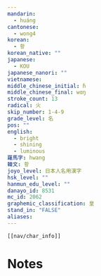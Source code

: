 ```yaml
---
mandarin:
  - huáng
cantonese:
  - wong4
korean:
  - 황
korean_native: ""
japanese:
  - KOU
japanese_nanori: ""
vietnamese:
middle_chinese_initial: ɦ
middle_chinese_final: wɑŋ
stroke_count: 13
radical: 火
skip_number: 1-4-9
grade_level: 名
pos: ""
english:
  - bright
  - shining
  - luminous
羅馬字: hwang
韓文: 황
joyo_level: 日本人名用漢字
hsk_level: ""
hanmun_edu_level: ""
danayo_id: 8531
mc_id: 2062
graphemic_classification: 皇
stand_in: "FALSE"
aliases:
---
```

```meta-bind-embed
[[nav/char_info]]
```

# Notes
